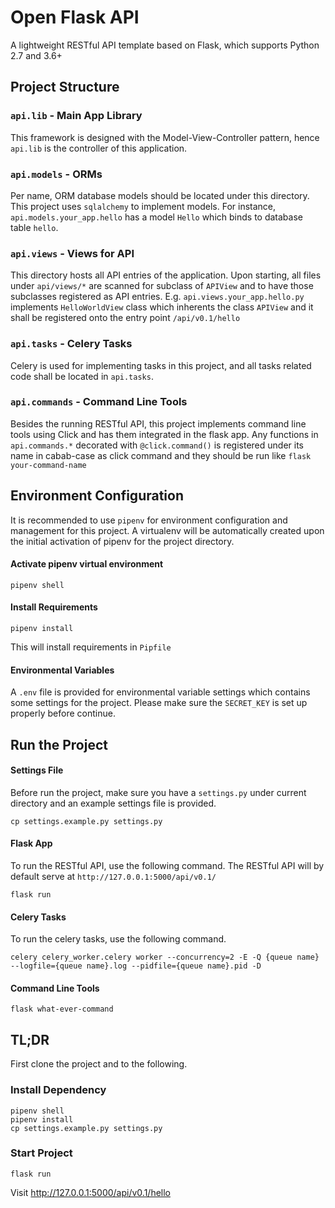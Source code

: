 # Open Flask API
A lightweight RESTful API template based on Flask, which supports Python 2.7 and 3.6+

## Project Structure

### `api.lib` - Main App Library
This framework is designed with the Model-View-Controller pattern, hence `api.lib` is the controller of this application.
### `api.models` - ORMs
Per name, ORM database models should be located under this directory. This project uses `sqlalchemy` to implement models. For instance, `api.models.your_app.hello` has a model `Hello` which binds to database table `hello`.

### `api.views` - Views for API
This directory hosts all API entries of the application. Upon starting, all files under `api/views/*` are scanned for subclass of `APIView` and to have those subclasses registered as API entries. E.g. `api.views.your_app.hello.py` implements `HelloWorldView` class which inherents the class `APIView` and it shall be registered onto the entry point `/api/v0.1/hello` 

### `api.tasks` - Celery Tasks
Celery is used for implementing tasks in this project, and all tasks related code shall be located in `api.tasks`.

### `api.commands` - Command Line Tools
Besides the running RESTful API, this project implements command line tools using Click and has them integrated in the flask app. Any functions in `api.commands.*` decorated with `@click.command()` is registered under its name in cabab-case as click command and they should be run like `flask your-command-name`


## Environment Configuration
It is recommended to use `pipenv` for environment configuration and management for this project. A virtualenv will be automatically created upon the initial activation of pipenv for the project directory.

#### Activate pipenv virtual environment
```
pipenv shell
```

#### Install Requirements
```
pipenv install
```

This will install requirements in `Pipfile`

#### Environmental Variables

A `.env` file is provided for environmental variable settings which contains some settings for the project. Please make sure the `SECRET_KEY` is set up properly before continue.


## Run the Project

#### Settings File
Before run the project, make sure you have a `settings.py` under current directory and an example settings file is provided.

```
cp settings.example.py settings.py
```

#### Flask App
To run the RESTful API, use the following command. The RESTful API will by default serve at `http://127.0.0.1:5000/api/v0.1/`

```
flask run
```

#### Celery Tasks
To run the celery tasks, use the following command.

```
celery celery_worker.celery worker --concurrency=2 -E -Q {queue name} --logfile={queue name}.log --pidfile={queue name}.pid -D
```

#### Command Line Tools

```
flask what-ever-command
```




## TL;DR
First clone the project and to the following.
### Install Dependency
```
pipenv shell
pipenv install
cp settings.example.py settings.py
```
### Start Project
```
flask run
```
Visit http://127.0.0.1:5000/api/v0.1/hello
